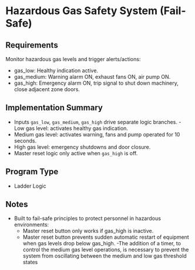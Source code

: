 # Hazardous Gas Safety System (Fail-Safe)

## Requirements
Monitor hazardous gas levels and trigger alerts/actions:

- gas_low: Healthy indication active.
- gas_medium: Warning alarm ON, exhaust fans ON, air pump ON.
- gas_high: Emergency alarm ON, trip signal to shut down machinery, close adjacent zone doors.

## Implementation Summary
- Inputs `gas_low`, `gas_medium`, `gas_high` drive separate logic branches.
-Low gas level: activates healthy gas indication.
- Medium gas level: activates warning, fans and pump operated for 10 seconds.
- High gas level: emergency shutdowns and door closure.
- Master reset logic only active when `gas_high` is off.

## Program Type
- Ladder Logic

## Notes
- Built to fail-safe principles to protect personnel in hazardous environments:
    - Master reset button only works if gas_high is inactive.
    - Master reset button prevents sudden automatic restart of equipment when gas levels drop below gas_high.
-The addition of a timer, to control the medium gas level operations, is necessary to prevent the system from oscillating between the medium and low gas threshold states
